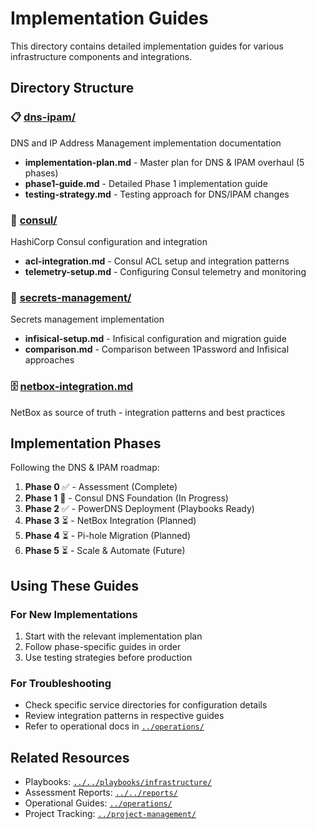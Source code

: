 # Implementation Guides

This directory contains detailed implementation guides for various infrastructure components and integrations.

## Directory Structure

### 📋 [dns-ipam/](dns-ipam/)
DNS and IP Address Management implementation documentation
- **implementation-plan.md** - Master plan for DNS & IPAM overhaul (5 phases)
- **phase1-guide.md** - Detailed Phase 1 implementation guide
- **testing-strategy.md** - Testing approach for DNS/IPAM changes

### 🔐 [consul/](consul/)
HashiCorp Consul configuration and integration
- **acl-integration.md** - Consul ACL setup and integration patterns
- **telemetry-setup.md** - Configuring Consul telemetry and monitoring

### 🔑 [secrets-management/](secrets-management/)
Secrets management implementation
- **infisical-setup.md** - Infisical configuration and migration guide
- **comparison.md** - Comparison between 1Password and Infisical approaches

### 🗄️ [netbox-integration.md](netbox-integration.md)
NetBox as source of truth - integration patterns and best practices

## Implementation Phases

Following the DNS & IPAM roadmap:

1. **Phase 0** ✅ - Assessment (Complete)
2. **Phase 1** 🚧 - Consul DNS Foundation (In Progress)
3. **Phase 2** ✅ - PowerDNS Deployment (Playbooks Ready)
4. **Phase 3** ⏳ - NetBox Integration (Planned)
5. **Phase 4** ⏳ - Pi-hole Migration (Planned)
6. **Phase 5** ⏳ - Scale & Automate (Future)

## Using These Guides

### For New Implementations
1. Start with the relevant implementation plan
2. Follow phase-specific guides in order
3. Use testing strategies before production

### For Troubleshooting
- Check specific service directories for configuration details
- Review integration patterns in respective guides
- Refer to operational docs in [`../operations/`](../operations/)

## Related Resources

- Playbooks: [`../../playbooks/infrastructure/`](../../playbooks/infrastructure/)
- Assessment Reports: [`../../reports/`](../../reports/)
- Operational Guides: [`../operations/`](../operations/)
- Project Tracking: [`../project-management/`](../project-management/)